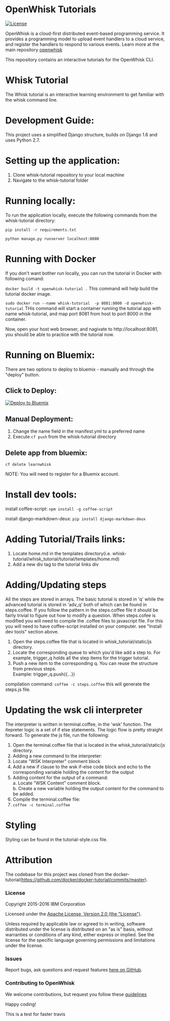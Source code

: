 # OpenWhisk Tutorials

[![License](https://img.shields.io/badge/license-Apache--2.0-blue.svg)](http://www.apache.org/licenses/LICENSE-2.0)

OpenWhisk is a cloud-first distributed event-based programming service. 
It provides a programming model to upload event handlers to a cloud service, and register the handlers to respond to various events. 
Learn more at the main repository [openwhisk](https://github.com/openwhisk/openwhisk) 

This repository contains an interactive tutorials for the OpenWhisk CLI. 


Whisk Tutorial
===============

The Whisk tutorial is an interactive learning environment to get familiar with the whisk command line.


Development Guide:
==================
This project uses a simplified Django structure, builds on Django 1.6 and uses Python 2.7. 


Setting up the application:
=================
1. Clone whisk-tutorial repository to your local machine
2. Navigate to the whisk-tutorial folder

Running locally: 
=================
To run the application locally, execute the following commands from the whisk-tutorial directory:

`pip install -r requirements.txt`

`python manage.py runserver localhost:8080`

Running with Docker
=================
If you don't want bother run locally, you can run the tutorial in Docker with following comand:

`docker build -t openwhisk-tutorial .`
This command will help build the tutorial docker image.

`sudo docker run --name whisk-tutorial  -p 8081:8000 -d openwhisk-tutorial`
THis command will start a container running the tutorial app with name whisk-tutorial, and map
port 8081 from host to port 8000 in the container.

Now, open your host web browser, and nagivate to http://localhost:8081, you should be able to practice
with the tutorial now.

Running on Bluemix:
===================
There are two options to deploy to bluemix - manually and through the "deploy" button.     

Click to Deploy:
----------
[![Deploy to Bluemix](https://bluemix.net/deploy/button_x2.png)](https://bluemix.net/deploy?repository=https://github.com/openwhisk/openwhisk-tutorial.git)

Manual Deployment:
-------------
  1. Change the name field in the manifest.yml to a preferred name   
  2. Execute `cf push` from the whisk-tutorial directory  
   
Delete app from bluemix:
----------

   `cf delete learnwhisk`

NOTE: You will need to register for a Bluemix account.

Install dev tools:
===================
install coffee-script: `npm install -g coffee-script`   

install django-markdown-deux: `pip install django-markdown-deux`
   
Adding Tutorial/Trails links:
===========================
1. Locate home.md in the templates directory(i.e. whisk-tutorial/whisk_tutorial/tutorial/templates/home.md)
2. Add a new div tag to the tutorial links div


Adding/Updating steps
=======================
All the steps are stored in arrays. The basic tutorial is stored in 'q' while the advanced tutorial
is stored in 'adv_q' both of which can be found in steps.coffee. If you follow the pattern in the steps.coffee 
file it should be fairly trivial to figure out how to modify a question. When steps.cofee is modified you
will need to compile the .coffee files to javascript file. For this you will need to have coffee-script 
installed on your computer. see "Install dev tools" section above. 

1. Open the steps.coffee file that is located in whisk_tutorial/static/js directory.
2. Locate the corresponding queue to which you'd like add a step to. For example, trigger_q holds all the step items for the trigger tutorial. 
3. Push a new item to the corresponding q. You can reuse the structure from previous steps.   
   Example: trigger_q.push({...})

compilation command: `coffee -c steps.coffee`
this will generate the steps.js file.

Updating the wsk cli interpreter
================================
The interpreter is written in terminal.coffee, in the 'wsk' function. The itepreter logic is a set of 
if else statements. The logic flow is pretty straight forward. To generate the js file, run the following:

1. Open the terminal.coffee file that is located in the whisk_tutorial/static/js directory.
2. Adding a new command to the interpreter:    
  1. Locate "WSK Interpreter" comment block    
  2. Add a new if clause to the wsk if-else code block and echo to the corresponding variable holding the content for the output   
  3. Adding content for the output of a command:  
     a. Locate "WSK Content" comment block.   
     b. Create a new variable holding the output content for the command to be added.   
3. Compile the terminal.coffee file:   
  1. `coffee -c terminal.coffee` 


Styling
==========
Styling can be found in the tutorial-style.css file.

Attribution
==============
The codebase for this project was cloned from the docker-tutorial(https://github.com/docker/docker-tutorial/commits/master).


### License

Copyright 2015-2016 IBM Corporation

Licensed under the [Apache License, Version 2.0 (the "License")](http://www.apache.org/licenses/LICENSE-2.0.html).

Unless required by applicable law or agreed to in writing, software distributed under the license is distributed on an "as is" basis, without warranties or conditions of any kind, either express or implied. See the license for the specific language governing permissions and limitations under the license.

### Issues

Report bugs, ask questions and request features [here on GitHub](../../issues).

### Contributing to OpenWhisk

We welcome contributions, but request you follow these [guidelines](CONTRIBUTING.md)

Happy coding!

This is a test for faster travis

